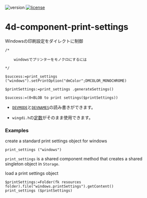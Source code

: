 ![version](https://img.shields.io/badge/version-18%2B-EB8E5F)
[![license](https://img.shields.io/github/license/miyako/4d-component-print-settings)](LICENSE)

# 4d-component-print-settings
Windowsの印刷設定をダイレクトに制御


```4d
/*
	
	windowsでプリンターをモノクロにするには
	
*/

$success:=print_settings ("windows").setPrintOption("dmColor";DMCOLOR_MONOCHROME)

$printSettings:=print_settings .generateSettings()

$success:=(0<BLOB to print settings($printSettings))
```

* [`DEVMODE`](https://docs.microsoft.com/en-us/windows/win32/api/wingdi/ns-wingdi-devmodew)と[`DEVNAMES`](https://docs.microsoft.com/en-us/windows/win32/api/commdlg/ns-commdlg-devnames)の読み書きができます。

* `wingdi.h`の[定数](https://github.com/miyako/4d-component-print-settings/blob/main/print_settings/Resources/constants.xlf)がそのまま使用できます。

### Examples

create a standard print settings object for windows

```4d
print_settings ("windows")
```

`print_settings` is a shared component method that creates a shared singleton object in `Storage`.

load a print settings object 

```4d
$printSettings:=Folder(fk resources folder).file("windows.printSettings").getContent()
print_settings ($printSettings)
```




